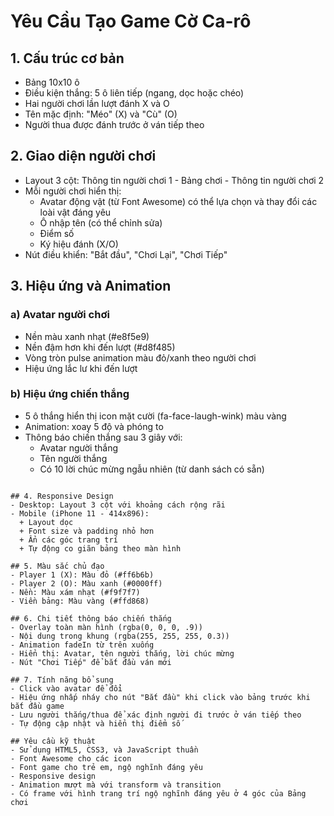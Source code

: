 # Yêu Cầu Tạo Game Cờ Ca-rô

## 1. Cấu trúc cơ bản
- Bảng 10x10 ô
- Điều kiện thắng: 5 ô liên tiếp (ngang, dọc hoặc chéo)
- Hai người chơi lần lượt đánh X và O
- Tên mặc định: "Méo" (X) và "Cù" (O)
- Người thua được đánh trước ở ván tiếp theo

## 2. Giao diện người chơi
- Layout 3 cột: Thông tin người chơi 1 - Bảng chơi - Thông tin người chơi 2
- Mỗi người chơi hiển thị:
  + Avatar động vật (từ Font Awesome) có thể lựa chọn và thay đổi các loài vật đáng yêu
  + Ô nhập tên (có thể chỉnh sửa)
  + Điểm số
  + Ký hiệu đánh (X/O)
- Nút điều khiển: "Bắt đầu", "Chơi Lại", "Chơi Tiếp"

## 3. Hiệu ứng và Animation

### a) Avatar người chơi
- Nền màu xanh nhạt (#e8f5e9)
- Nền đậm hơn khi đến lượt (#d8f485)
- Vòng tròn pulse animation màu đỏ/xanh theo người chơi
- Hiệu ứng lắc lư khi đến lượt

### b) Hiệu ứng chiến thắng
- 5 ô thắng hiển thị icon mặt cười (fa-face-laugh-wink) màu vàng
- Animation: xoay 5 độ và phóng to
- Thông báo chiến thắng sau 3 giây với:
  + Avatar người thắng
  + Tên người thắng
  + Có 10 lời chúc mừng ngẫu nhiên (từ danh sách có sẵn)
```

## 4. Responsive Design
- Desktop: Layout 3 cột với khoảng cách rộng rãi
- Mobile (iPhone 11 - 414x896):
  + Layout dọc
  + Font size và padding nhỏ hơn
  + Ẩn các góc trang trí
  + Tự động co giãn bảng theo màn hình

## 5. Màu sắc chủ đạo
- Player 1 (X): Màu đỏ (#ff6b6b)
- Player 2 (O): Màu xanh (#0000ff)
- Nền: Màu xám nhạt (#f9f7f7)
- Viền bảng: Màu vàng (#ffd868)

## 6. Chi tiết thông báo chiến thắng
- Overlay toàn màn hình (rgba(0, 0, 0, .9))
- Nội dung trong khung (rgba(255, 255, 255, 0.3))
- Animation fadeIn từ trên xuống
- Hiển thị: Avatar, tên người thắng, lời chúc mừng
- Nút "Chơi Tiếp" để bắt đầu ván mới

## 7. Tính năng bổ sung
- Click vào avatar để đổi
- Hiệu ứng nhấp nháy cho nút "Bắt đầu" khi click vào bảng trước khi bắt đầu game
- Lưu người thắng/thua để xác định người đi trước ở ván tiếp theo
- Tự động cập nhật và hiển thị điểm số

## Yêu cầu kỹ thuật
- Sử dụng HTML5, CSS3, và JavaScript thuần
- Font Awesome cho các icon
- Font game cho trẻ em, ngộ nghĩnh đáng yêu
- Responsive design
- Animation mượt mà với transform và transition 
- Có frame với hình trang trí ngộ nghĩnh đáng yêu ở 4 góc của Bảng chơi